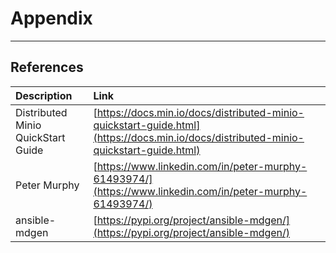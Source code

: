 



# Appendix
  
---
## References

|Description|Link|
| :--- | :--- |
|Distributed Minio QuickStart Guide|[https://docs.min.io/docs/distributed-minio-quickstart-guide.html](https://docs.min.io/docs/distributed-minio-quickstart-guide.html)|
|Peter Murphy|[https://www.linkedin.com/in/peter-murphy-61493974/](https://www.linkedin.com/in/peter-murphy-61493974/)|
|ansible-mdgen|[https://pypi.org/project/ansible-mdgen/](https://pypi.org/project/ansible-mdgen/)|
